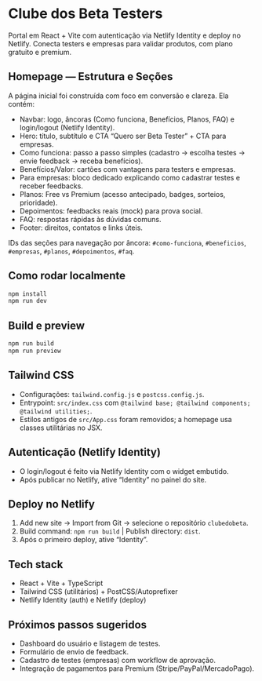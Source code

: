 # Clube dos Beta Testers

Portal em React + Vite com autenticação via Netlify Identity e deploy no Netlify. Conecta testers e empresas para validar produtos, com plano gratuito e premium.

## Homepage — Estrutura e Seções

A página inicial foi construída com foco em conversão e clareza. Ela contém:

- Navbar: logo, âncoras (Como funciona, Benefícios, Planos, FAQ) e login/logout (Netlify Identity).
- Hero: título, subtítulo e CTA “Quero ser Beta Tester” + CTA para empresas.
- Como funciona: passo a passo simples (cadastro → escolha testes → envie feedback → receba benefícios).
- Benefícios/Valor: cartões com vantagens para testers e empresas.
- Para empresas: bloco dedicado explicando como cadastrar testes e receber feedbacks.
- Planos: Free vs Premium (acesso antecipado, badges, sorteios, prioridade).
- Depoimentos: feedbacks reais (mock) para prova social.
- FAQ: respostas rápidas às dúvidas comuns.
- Footer: direitos, contatos e links úteis.

IDs das seções para navegação por âncora: `#como-funciona`, `#beneficios`, `#empresas`, `#planos`, `#depoimentos`, `#faq`.

## Como rodar localmente

```powershell
npm install
npm run dev
```

## Build e preview

```powershell
npm run build
npm run preview
```

## Tailwind CSS

- Configurações: `tailwind.config.js` e `postcss.config.js`.
- Entrypoint: `src/index.css` com `@tailwind base; @tailwind components; @tailwind utilities;`.
- Estilos antigos de `src/App.css` foram removidos; a homepage usa classes utilitárias no JSX.

## Autenticação (Netlify Identity)

- O login/logout é feito via Netlify Identity com o widget embutido.
- Após publicar no Netlify, ative “Identity” no painel do site.

## Deploy no Netlify

1. Add new site → Import from Git → selecione o repositório `clubedobeta`.
2. Build command: `npm run build` | Publish directory: `dist`.
3. Após o primeiro deploy, ative “Identity”.

## Tech stack

- React + Vite + TypeScript
- Tailwind CSS (utilitários) + PostCSS/Autoprefixer
- Netlify Identity (auth) e Netlify (deploy)

## Próximos passos sugeridos

- Dashboard do usuário e listagem de testes.
- Formulário de envio de feedback.
- Cadastro de testes (empresas) com workflow de aprovação.
- Integração de pagamentos para Premium (Stripe/PayPal/MercadoPago).
